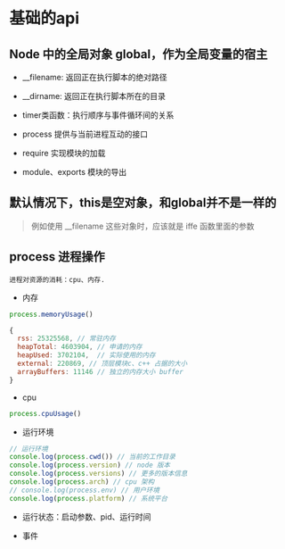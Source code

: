 # 基础的api

## Node 中的全局对象 global，作为全局变量的宿主

- __filename: 返回正在执行脚本的绝对路径

- __dirname: 返回正在执行脚本所在的目录

- timer类函数：执行顺序与事件循环间的关系

- process 提供与当前进程互动的接口

- require 实现模块的加载

- module、exports 模块的导出

## 默认情况下，this是空对象，和global并不是一样的

> 例如使用 __filename 这些对象时，应该就是 iffe 函数里面的参数

## process 进程操作

```
进程对资源的消耗：cpu、内存.
```

- 内存

```javascript
process.memoryUsage()

{
  rss: 25325568, // 常驻内存
  heapTotal: 4603904, // 申请的内存
  heapUsed: 3702104,  // 实际使用的内存
  external: 220869, // 顶层模块c、c++ 占据的大小
  arrayBuffers: 11146 // 独立的内存大小 buffer
}
```

- cpu

```javascript
process.cpuUsage()
```

- 运行环境

```javascript
// 运行环境
console.log(process.cwd()) // 当前的工作目录
console.log(process.version) // node 版本
console.log(process.versions) // 更多的版本信息
console.log(process.arch) // cpu 架构
// console.log(process.env) // 用户环境
console.log(process.platform) // 系统平台
```

- 运行状态：启动参数、pid、运行时间

- 事件